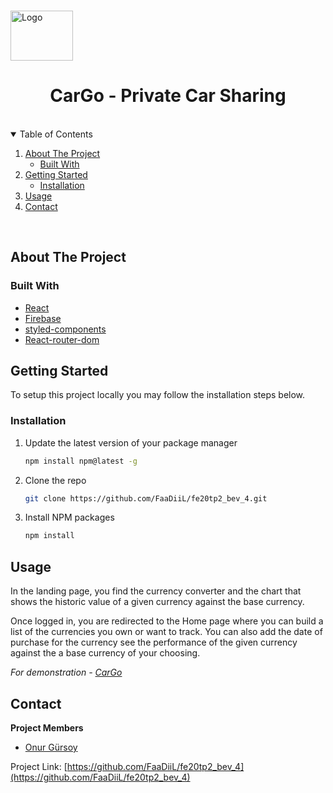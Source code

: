 <br />
<p align="center">
  <p>
    <img src="src/images/logo.svg" alt="Logo" width="100" height="80">
  </p>

  <h1 align="center">CarGo - Private Car Sharing</h1>

<!--   <p align="center">
    A webapp to manage and track all your currencies!
    <br />
    <br />
    <a href="http://fe20tp2-bev-grupp4.surge.sh/"><strong>View Demo »</strong></a>
    <br />
    <br />
    <a href="https://github.com/FaaDiiL/fe20tp2_bev_4/issues">Report Bug</a>
    ·
    <a href="https://github.com/FaaDiiL/fe20tp2_bev_4/issues">Request Feature</a>
  </p> -->
</p>
<br />

<details open="open">
  <summary>Table of Contents</summary>
  <ol>
    <li>
      <a href="#about-the-project">About The Project</a>
      <ul>
        <li><a href="#built-with">Built With</a></li>
      </ul>
    </li>
    <li>
      <a href="#getting-started">Getting Started</a>
      <ul>
        <li><a href="#installation">Installation</a></li>
      </ul>
    </li>
    <li><a href="#usage">Usage</a></li>
    <li><a href="#contact">Contact</a></li>
  </ol>
</details>
<br />

## About The Project

<p align="center">
  <!-- <a href="https://github.com/FaaDiiL/fe20tp2_bev_4/"> -->
    <!-- <img src="src\img\bev-iphone11promax.svg" alt="Screenshot"> -->
  </a>
</p>

### Built With

- [React](https://reactjs.org/)
- [Firebase](https://firebase.google.com/docs/guides)
- [styled-components](https://styled-components.com/)
- [React-router-dom](https://reactrouter.com/web/guides/quick-start)

## Getting Started

To setup this project locally you may follow the installation steps below.

### Installation

1. Update the latest version of your package manager
   ```sh
   npm install npm@latest -g
   ```
2. Clone the repo
   ```sh
   git clone https://github.com/FaaDiiL/fe20tp2_bev_4.git
   ```
3. Install NPM packages
   ```sh
   npm install
   ```

## Usage

In the landing page, you find the currency converter and the chart that shows the historic value of a given currency against the base currency.

Once logged in, you are redirected to the Home page where you can build a list of the currencies you own or want to track. You can also add the date of purchase for the currency see the performance of the given currency against the a base currency of your choosing.

_For demonstration - [CarGo](http://fe20tp2-bev-grupp4.surge.sh/)_

## Contact

**Project Members**

- [Onur Gürsoy](https://github.com/OGurso)

Project Link: [https://github.com/FaaDiiL/fe20tp2_bev_4](https://github.com/FaaDiiL/fe20tp2_bev_4)
